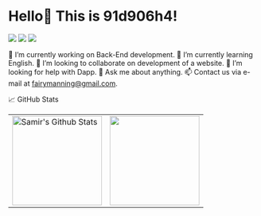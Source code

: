 # Hello👋 This is 91d906h4!

<p align="left">
    <a href="https://github.com/91d906h4"><img src="https://img.shields.io/badge/-github-lightgrey" / ></a>
    <a href="https://www.npmjs.com/~91d906h4"><img src="https://img.shields.io/badge/-npmjs-red" /></a>
    <a href="https://leetcode.com/91d906h4/"><img src="https://img.shields.io/badge/-LeetCode-yellow" /></a>
</p>

🔭 I’m currently working on Back-End development.
🌱 I’m currently learning English.
👯 I’m looking to collaborate on development of a website.
🤔 I’m looking for help with Dapp.
💬 Ask me about anything.
📫 Contact us via e-mail at fairymanning@gmail.com.

📈 GitHub Stats
<p align="center">
    <table>
        <tr>
            <td>
                <a href="https://github.com/91d906h4/"><img align="center" src="https://github-readme-stats.vercel.app/api?username=91d906h4&show_icons=true&include_all_commits=true&theme=tokyonight&hide_border=true" alt="Samir's Github Stats" height="180rem" /></a>
            </td>
            <td> 
                <a href="https://github.com/91d906h4"><img align="center" src="https://github-readme-stats.vercel.app/api/top-langs/?username=91d906h4&layout=compact&theme=tokyonight&hide_border=true" height="180rem"/></a>
            </td>
        </tr>
    </table>
</p>
